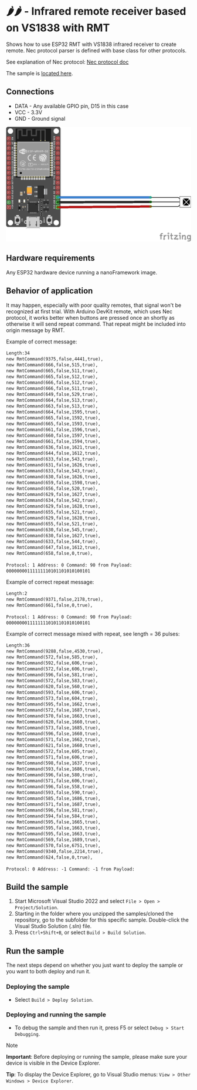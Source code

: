 # 🌶️🌶️ - Infrared remote receiver based on VS1838 with RMT

Shows how to use ESP32 RMT with VS1838 infrared receiver to create remote. Nec protocol parser is defined with base class for other protocols.

See explanation of Nec protocol: [Nec protocol doc](https://www.sbprojects.net/knowledge/ir/nec.php)

The sample is [located here](./InfraredRemoteReceiverSample/).

## Connections

- DATA - Any available GPIO pin, D15 in this case
- VCC -  3.3V
- GND -  Ground signal

![Connections](VS1838.png)

## Hardware requirements

Any ESP32 hardware device running a nanoFramework image.

## Behavior of application

It may happen, especially with poor quality remotes, that signal won't be recognized at first trial. With Arduino DevKit remote, which uses Nec protocol, it works better when buttons are pressed once an shortly as otherwise it will send repeat command. That repeat might be included into origin message by RMT.

Example of correct message:

```
Length:34
new RmtCommand(9375,false,4441,true),
new RmtCommand(666,false,515,true),
new RmtCommand(665,false,511,true),
new RmtCommand(665,false,512,true),
new RmtCommand(666,false,512,true),
new RmtCommand(666,false,511,true),
new RmtCommand(649,false,529,true),
new RmtCommand(664,false,513,true),
new RmtCommand(663,false,513,true),
new RmtCommand(664,false,1595,true),
new RmtCommand(665,false,1592,true),
new RmtCommand(665,false,1593,true),
new RmtCommand(661,false,1596,true),
new RmtCommand(660,false,1597,true),
new RmtCommand(661,false,1594,true),
new RmtCommand(636,false,1621,true),
new RmtCommand(644,false,1612,true),
new RmtCommand(633,false,543,true),
new RmtCommand(631,false,1626,true),
new RmtCommand(633,false,543,true),
new RmtCommand(630,false,1626,true),
new RmtCommand(659,false,1598,true),
new RmtCommand(656,false,520,true),
new RmtCommand(629,false,1627,true),
new RmtCommand(634,false,542,true),
new RmtCommand(629,false,1628,true),
new RmtCommand(655,false,521,true),
new RmtCommand(629,false,1628,true),
new RmtCommand(655,false,521,true),
new RmtCommand(630,false,545,true),
new RmtCommand(630,false,1627,true),
new RmtCommand(633,false,544,true),
new RmtCommand(647,false,1612,true),
new RmtCommand(658,false,0,true),

Protocol: 1 Address: 0 Command: 90 from Payload: 00000000111111110101101010100101
```

Example of correct repeat message:

```
Length:2
new RmtCommand(9371,false,2178,true),
new RmtCommand(661,false,0,true),

Protocol: 1 Address: 0 Command: 90 from Payload: 00000000111111110101101010100101
```

Example of correct message mixed with repeat, see length = 36 pulses:

```
Length:36
new RmtCommand(9288,false,4530,true),
new RmtCommand(572,false,585,true),
new RmtCommand(592,false,606,true),
new RmtCommand(572,false,606,true),
new RmtCommand(596,false,581,true),
new RmtCommand(572,false,583,true),
new RmtCommand(620,false,560,true),
new RmtCommand(593,false,606,true),
new RmtCommand(573,false,604,true),
new RmtCommand(595,false,1662,true),
new RmtCommand(572,false,1687,true),
new RmtCommand(570,false,1663,true),
new RmtCommand(620,false,1660,true),
new RmtCommand(573,false,1685,true),
new RmtCommand(596,false,1660,true),
new RmtCommand(571,false,1662,true),
new RmtCommand(621,false,1660,true),
new RmtCommand(572,false,605,true),
new RmtCommand(571,false,606,true),
new RmtCommand(598,false,1637,true),
new RmtCommand(593,false,1686,true),
new RmtCommand(596,false,580,true),
new RmtCommand(571,false,606,true),
new RmtCommand(596,false,558,true),
new RmtCommand(593,false,590,true),
new RmtCommand(585,false,1686,true),
new RmtCommand(571,false,1687,true),
new RmtCommand(596,false,581,true),
new RmtCommand(594,false,584,true),
new RmtCommand(595,false,1665,true),
new RmtCommand(595,false,1663,true),
new RmtCommand(595,false,1663,true),
new RmtCommand(569,false,1689,true),
new RmtCommand(570,false,6751,true),
new RmtCommand(9340,false,2214,true),
new RmtCommand(624,false,0,true),

Protocol: 0 Address: -1 Command: -1 from Payload: 
```

## Build the sample

1. Start Microsoft Visual Studio 2022 and select `File > Open > Project/Solution`.
1. Starting in the folder where you unzipped the samples/cloned the repository, go to the subfolder for this specific sample. Double-click the Visual Studio Solution (.sln) file.
1. Press `Ctrl+Shift+B`, or select `Build > Build Solution`.

## Run the sample

The next steps depend on whether you just want to deploy the sample or you want to both deploy and run it.

### Deploying the sample

- Select `Build > Deploy Solution`.

### Deploying and running the sample

- To debug the sample and then run it, press F5 or select `Debug > Start Debugging`.

> [!NOTE]
>
> **Important**: Before deploying or running the sample, please make sure your device is visible in the Device Explorer.
>
> **Tip**: To display the Device Explorer, go to Visual Studio menus: `View > Other Windows > Device Explorer`.

